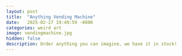 ```yaml
---
layout: post
title:  "Anything Vending Machine"
date:   2025-02-27 19:49:59 -0800
categories: weird art
image: vendingmachine.jpg
hidden: false
description: Order anything you can imagine, we have it in stock!  
---
```

